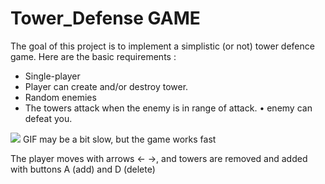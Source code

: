 # Tower_Defense GAME

The goal of this project is to implement a simplistic (or not) tower defence game. Here are the basic requirements :
- Single-player
- Player can create and/or destroy tower.
- Random enemies
- The towers attack when the enemy is in range of attack. • enemy can defeat you.

![](https://github.com/azazelija/Tower_Defense/blob/master/gifi.gif)
GIF may be a bit slow, but the game works fast

The player moves with arrows <- ->, and towers are removed and added with buttons A (add) and D (delete)
